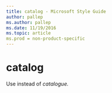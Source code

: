 ```yaml
---
title: catalog - Microsoft Style Guide
author: pallep
ms.author: pallep
ms.date: 11/19/2016
ms.topic: article
ms.prod = non-product-specific
---
```


# catalog

Use instead of *catalogue.*
